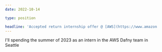 ```yaml
---
date: 2022-10-14

type: position

headline: 'Accepted return internship offer @ [AWS](https://www.amazon.science/research-areas/automated-reasoning)'
---
```


I'll spending the summer of 2023 as an intern in the AWS Dafny team in Seattle 
